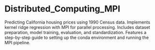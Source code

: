 # Distributed_Computing_MPI
Predicting California housing prices using 1990 Census data. Implements kernel ridge regression with MPI for parallel processing. Includes dataset preparation, model training, evaluation, and standardization. Features a step-by-step guide to setting up the conda environment and running the MPI pipeline.
